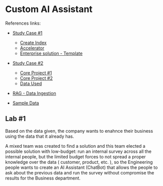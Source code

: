 # Custom AI Assistant

References links:

 * [Study Case #1](https://learn.microsoft.com/en-us/azure/search/retrieval-augmented-generation-overview#how-to-get-started)
   
   * [Create Index](https://learn.microsoft.com/en-us/azure/search/search-how-to-create-search-index?tabs=portal#create-an-index)
   * [Accelerator](https://github.com/Azure-Samples/chat-with-your-data-solution-accelerator)
   * [Enterprise solution - Template](https://learn.microsoft.com/en-us/azure/developer/python/get-started-app-chat-template?tabs=github-codespaces#open-development-environment)
   
 * [Study Case #2](https://github.com/Azure/Vector-Search-AI-Assistant/tree/cognitive-search-vector)
   
   * [Core Project #1](https://github.com/Azure/Vector-Search-AI-Assistant/tree/cognitive-search-vector/VectorSearchAiAssistant.Service)
   * [Core Project #2](https://github.com/Azure/Vector-Search-AI-Assistant/tree/cognitive-search-vector/VectorSearchAiAssistant.SemanticKernel)
   * [Data Used](https://github.com/AzureCosmosDB/CosmicWorks/tree/master/data/cosmic-works-v4)
   
 * [RAG - Data Ingestion](https://learn.microsoft.com/en-us/azure/ai-services/openai/concepts/use-your-data?tabs=ai-search#what-is-azure-openai-on-your-data)
 * [Sample Data](https://github.com/AzureCosmosDB/CosmicWorks/tree/master/data/cosmic-works-v4)

## Lab #1

Based on the data given, the company wants to enahnce their business using the data that it already has. 

A mixed team was created to find a solution and this team elected a possible solution with low-budget: run an internal survey across all the internal people, but the limited budget forces to not spread a proper knowledge over the data ( customer, product, etc. ), so the Engineering people wants to create an AI Assistant (ChatBot) that allows the people to ask about the previous data and run the survey without compromise the results for the Business department.

